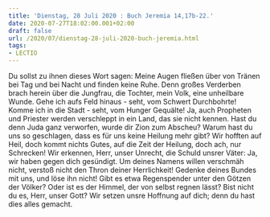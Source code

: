 ```yaml
---
title: 'Dienstag, 28 Juli 2020 : Buch Jeremia 14,17b-22.'
date: 2020-07-27T18:02:00.001+02:00
draft: false
url: /2020/07/dienstag-28-juli-2020-buch-jeremia.html
tags: 
- LECTIO
---
```


Du sollst zu ihnen dieses Wort sagen: Meine Augen fließen über von Tränen bei Tag und bei Nacht und finden keine Ruhe. Denn großes Verderben brach herein über die Jungfrau, die Tochter, mein Volk, eine unheilbare Wunde. Gehe ich aufs Feld hinaus - seht, vom Schwert Durchbohrte! Komme ich in die Stadt - seht, vom Hunger Gequälte! Ja, auch Propheten und Priester werden verschleppt in ein Land, das sie nicht kennen. Hast du denn Juda ganz verworfen, wurde dir Zion zum Abscheu? Warum hast du uns so geschlagen, dass es für uns keine Heilung mehr gibt? Wir hofften auf Heil, doch kommt nichts Gutes, auf die Zeit der Heilung, doch ach, nur Schrecken! Wir erkennen, Herr, unser Unrecht, die Schuld unsrer Väter: Ja, wir haben gegen dich gesündigt. Um deines Namens willen verschmäh nicht, verstoß nicht den Thron deiner Herrlichkeit! Gedenke deines Bundes mit uns, und löse ihn nicht! Gibt es etwa Regenspender unter den Götzen der Völker? Oder ist es der Himmel, der von selbst regnen lässt? Bist nicht du es, Herr, unser Gott? Wir setzen unsre Hoffnung auf dich; denn du hast dies alles gemacht.